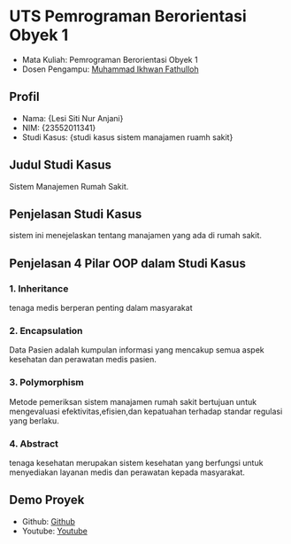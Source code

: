 # UTS Pemrograman Berorientasi Obyek 1
<ul>
  <li>Mata Kuliah: Pemrograman Berorientasi Obyek 1</li>
  <li>Dosen Pengampu: <a href="https://github.com/Muhammad-Ikhwan-Fathulloh">Muhammad Ikhwan Fathulloh</a></li>
</ul>

## Profil
<ul>
  <li>Nama: {Lesi Siti Nur Anjani}</li>
  <li>NIM: {23552011341}</li>
  <li>Studi Kasus: {studi kasus sistem manajamen ruamh sakit}</li>
</ul>

## Judul Studi Kasus
<p> Sistem Manajemen Rumah Sakit.</p>

## Penjelasan Studi Kasus
<p> sistem ini menejelaskan tentang manajamen yang ada di rumah sakit.</p>

## Penjelasan 4 Pilar OOP dalam Studi Kasus

### 1. Inheritance
<p> tenaga medis berperan penting dalam masyarakat </p>

### 2. Encapsulation
<p> Data Pasien adalah kumpulan informasi yang mencakup semua aspek kesehatan dan perawatan medis pasien.</p> 

### 3. Polymorphism
<p> Metode pemeriksan sistem manajamen rumah sakit bertujuan untuk mengevaluasi efektivitas,efisien,dan kepatuahan terhadap standar regulasi yang berlaku.</p>

### 4. Abstract
<p> tenaga kesehatan merupakan sistem kesehatan yang berfungsi untuk menyediakan layanan medis dan perawatan kepada masyarakat.</p>

## Demo Proyek
<ul>
  <li>Github: <a href="">Github</a></li>
  <li>Youtube: <a href="">Youtube</a></li>
</ul>
